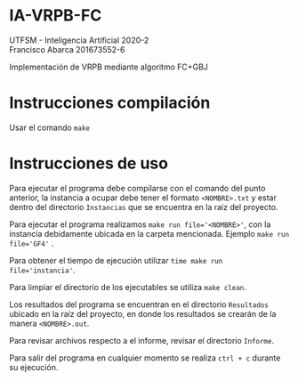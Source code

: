 # IA-VRPB-FC

UTFSM - Inteligencia Artificial 2020-2  
Francisco Abarca 201673552-6  

Implementación de VRPB mediante algoritmo FC+GBJ

# Instrucciones compilación

Usar el comando ```make```

# Instrucciones de uso

Para ejecutar el programa debe compilarse con el comando del punto anterior, la instancia a ocupar debe tener el formato ```<NOMBRE>.txt``` y estar dentro del directorio ```Instancias``` que se encuentra en la raiz del proyecto.  

Para ejecutar el programa realizamos ```make run file='<NOMBRE>'```, con la instancia debidamente ubicada en la carpeta mencionada. Ejemplo ```make run file='GF4'``` . 

Para obtener el tiempo de ejecución utilizar ```time make run file='instancia'```.

Para limpiar el directorio de los ejecutables se utiliza ```make clean```.  

Los resultados del programa se encuentran en el directorio ```Resultados``` ubicado en la raíz del proyecto, en donde los resultados se crearán de la manera ```<NOMBRE>.out```.

Para revisar archivos respecto a el informe, revisar el directorio ```Informe```.

Para salir del programa en cualquier momento se realiza ```ctrl + c``` durante su ejecución.
